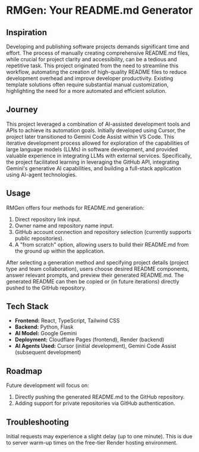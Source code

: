 # RMGen: Your README.md Generator

## Inspiration

Developing and publishing software projects demands significant time and effort.  The process of manually creating comprehensive README.md files, while crucial for project clarity and accessibility, can be a tedious and repetitive task.  This project originated from the need to streamline this workflow, automating the creation of high-quality README files to reduce development overhead and improve developer productivity. Existing template solutions often require substantial manual customization, highlighting the need for a more automated and efficient solution.

## Journey

This project leveraged a combination of AI-assisted development tools and APIs to achieve its automation goals.  Initially developed using Cursor, the project later transitioned to Gemini Code Assist within VS Code. This iterative development process allowed for exploration of the capabilities of large language models (LLMs) in software development, and provided valuable experience in integrating LLMs with external services.  Specifically, the project facilitated learning in leveraging the GitHub API, integrating Gemini's generative AI capabilities, and building a full-stack application using AI-agent technologies.


## Usage

RMGen offers four methods for README.md generation:

1.  Direct repository link input.
2.  Owner name and repository name input.
3.  GitHub account connection and repository selection (currently supports public repositories).
4.  A "from scratch" option, allowing users to build their README.md from the ground up within the application.


After selecting a generation method and specifying project details (project type and team collaboration), users choose desired README components, answer relevant prompts, and preview their generated README.md.  The generated README can then be copied or (in future iterations) directly pushed to the GitHub repository.


## Tech Stack

*   **Frontend:** React, TypeScript, Tailwind CSS
*   **Backend:** Python, Flask
*   **AI Model:** Google Gemini
*   **Deployment:** Cloudflare Pages (frontend), Render (backend)
*   **AI Agents Used:** Cursor (initial development), Gemini Code Assist (subsequent development)


## Roadmap

Future development will focus on:

1.  Directly pushing the generated README.md to the GitHub repository.
2.  Adding support for private repositories via GitHub authentication.


## Troubleshooting

Initial requests may experience a slight delay (up to one minute). This is due to server warm-up times on the free-tier Render hosting environment.

